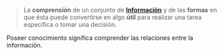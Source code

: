 > La **comprensión** de un conjunto de **[Información](../assets/Información.md)** y de las **formas** en que ésta puede convertirse en algo **útil** para realizar una tarea específica o tomar una decisión.

Poseer conocimiento significa comprender las relaciones entre la información.